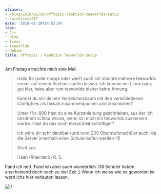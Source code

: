 ```yaml
---
aliases:
- /blog/2010/01/30/offtopic-reaktion-teeworlds-setup
- /archives/857
date: '2010-01-30T14:53:04'
tags:
- c++
- blog
- linux
- teeworlds
- debian
title: Offtopic | Reaktion Teeworlds-Setup
---
```


Am Freitag erreichte mich eine Mail.

> Hallo flo (oder noqqe oder wie?) auch ich möchte mehrere teeworlds server
> auf einem Rechner laufen lassen.  Ich komme mit Linux ganz gut klar, habe
> aber von teeworlds bisher keine Ahnung.
>
> Kannst du mir deinen Verzeichnisbaum mit den verschiedenen Configfiles
> als tarball zusammenpacken und zuschicken?
>
> Unter /?p=800 hast du eine Kurzanleitung geschrieben, aus der ich
> bestimmt schlau würde, wenn ich mich mit teeworlds auskennen würde. Hast
> du das noch etwas kleinschrittiger?
>
> Ich wäre dir sehr dankbar (und rund 200 Oberstufenschüler auch, da die
> Server innerhalb einer Schule laufen werden !!!)
>
> Gruß aus
>
> Haan (Rheinland) R. S.

Fand ich nett. Fand ich aber auch wunderlich. G8 Schüler haben anscheinend
doch noch zu viel Zeit ;) Wenn ich weiss wie es geworden ist werd ichs hier
verlauten lassen.

![7](/uploads/2009/11/7.png)